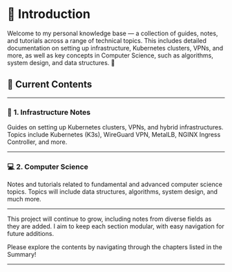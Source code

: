 # 📘 **Introduction**

Welcome to my personal knowledge base — a collection of guides, notes, and tutorials across a range of technical topics. This includes detailed documentation on setting up infrastructure, Kubernetes clusters, VPNs, and more, as well as key concepts in Computer Science, such as algorithms, system design, and data structures. 🚀

## 📂 **Current Contents**

---

### 🔧 **1. Infrastructure Notes**

Guides on setting up Kubernetes clusters, VPNs, and hybrid infrastructures. Topics include Kubernetes (K3s), WireGuard VPN, MetalLB, NGINX Ingress Controller, and more.

---

### 💻 **2. Computer Science**

Notes and tutorials related to fundamental and advanced computer science topics. Topics will include data structures, algorithms, system design, and much more.

---

This project will continue to grow, including notes from diverse fields as they are added. I aim to keep each section modular, with easy navigation for future additions.

Please explore the contents by navigating through the chapters listed in the Summary!

---